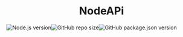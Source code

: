 <h1 align="center">NodeAPi</h1>

![Node.js version](https://img.shields.io/static/v1?label=NodeJs&message=v14.4.0&color=green&style=flat&logo=Node.js)![GitHub repo size](https://img.shields.io/github/repo-size/FranciscoGuilherme/NodeApi)![GitHub package.json version](https://img.shields.io/github/package-json/v/FranciscoGuilherme/NodeApi)
